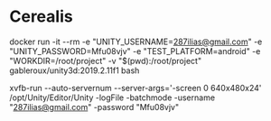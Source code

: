 # Cerealis

docker run -it --rm -e "UNITY_USERNAME=287ilias@gmail.com" -e "UNITY_PASSWORD=Mfu08vjv" -e "TEST_PLATFORM=android" -e "WORKDIR=/root/project" -v "$(pwd):/root/project" gableroux/unity3d:2019.2.11f1 bash

xvfb-run --auto-servernum --server-args='-screen 0 640x480x24' /opt/Unity/Editor/Unity -logFile -batchmode -username "287ilias@gmail.com" -password "Mfu08vjv"